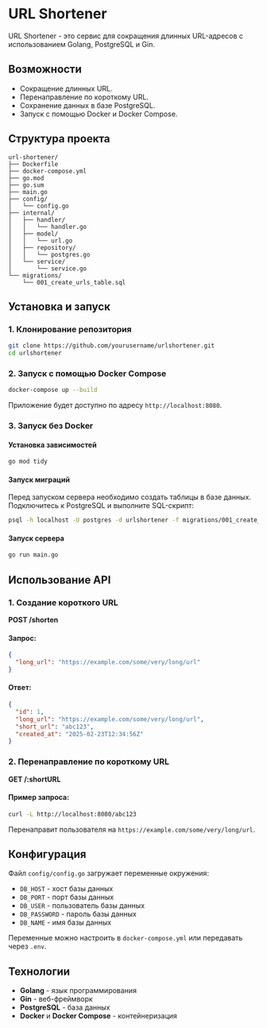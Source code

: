 # URL Shortener

URL Shortener - это сервис для сокращения длинных URL-адресов с использованием Golang, PostgreSQL и Gin.

## Возможности
- Сокращение длинных URL.
- Перенаправление по короткому URL.
- Сохранение данных в базе PostgreSQL.
- Запуск с помощью Docker и Docker Compose.

## Структура проекта
```
url-shortener/
├── Dockerfile
├── docker-compose.yml
├── go.mod
├── go.sum
├── main.go
├── config/
│   └── config.go
├── internal/
│   ├── handler/
│   │   └── handler.go
│   ├── model/
│   │   └── url.go
│   ├── repository/
│   │   └── postgres.go
│   └── service/
│       └── service.go
└── migrations/
    └── 001_create_urls_table.sql
```

## Установка и запуск
### 1. Клонирование репозитория
```sh
git clone https://github.com/yourusername/urlshortener.git
cd urlshortener
```

### 2. Запуск с помощью Docker Compose
```sh
docker-compose up --build
```

Приложение будет доступно по адресу `http://localhost:8080`.

### 3. Запуск без Docker
#### Установка зависимостей
```sh
go mod tidy
```
#### Запуск миграций
Перед запуском сервера необходимо создать таблицы в базе данных. Подключитесь к PostgreSQL и выполните SQL-скрипт:
```sh
psql -h localhost -U postgres -d urlshortener -f migrations/001_create_urls_table.sql
```

#### Запуск сервера
```sh
go run main.go
```

## Использование API

### 1. Создание короткого URL
**POST /shorten**

#### Запрос:
```json
{
  "long_url": "https://example.com/some/very/long/url"
}
```

#### Ответ:
```json
{
  "id": 1,
  "long_url": "https://example.com/some/very/long/url",
  "short_url": "abc123",
  "created_at": "2025-02-23T12:34:56Z"
}
```

### 2. Перенаправление по короткому URL
**GET /:shortURL**

#### Пример запроса:
```sh
curl -L http://localhost:8080/abc123
```

Перенаправит пользователя на `https://example.com/some/very/long/url`.

## Конфигурация
Файл `config/config.go` загружает переменные окружения:
- `DB_HOST` - хост базы данных
- `DB_PORT` - порт базы данных
- `DB_USER` - пользователь базы данных
- `DB_PASSWORD` - пароль базы данных
- `DB_NAME` - имя базы данных

Переменные можно настроить в `docker-compose.yml` или передавать через `.env`.

## Технологии
- **Golang** - язык программирования
- **Gin** - веб-фреймворк
- **PostgreSQL** - база данных
- **Docker** и **Docker Compose** - контейнеризация

